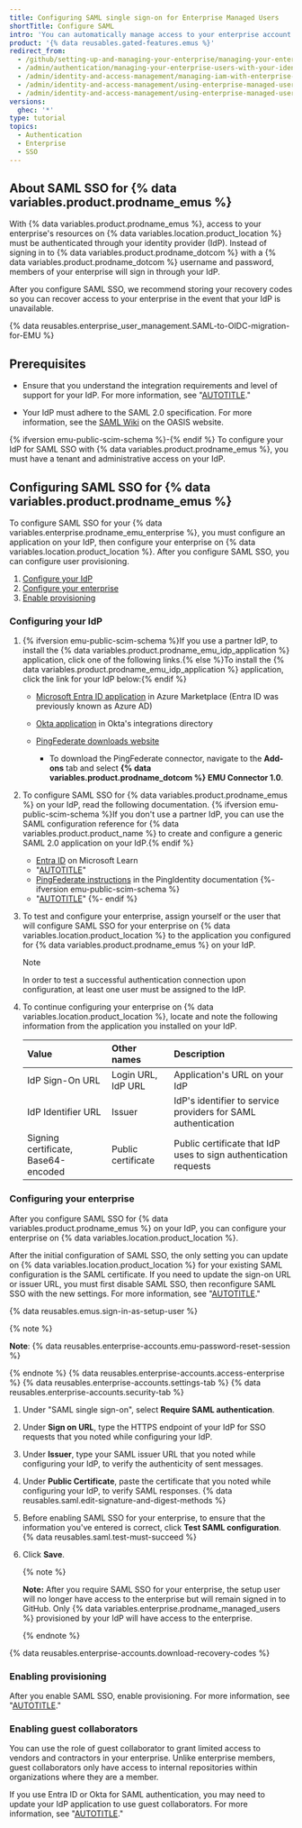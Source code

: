 ```yaml
---
title: Configuring SAML single sign-on for Enterprise Managed Users
shortTitle: Configure SAML
intro: 'You can automatically manage access to your enterprise account on {% data variables.product.prodname_dotcom %} by configuring Security Assertion Markup Language (SAML) single sign-on (SSO).'
product: '{% data reusables.gated-features.emus %}'
redirect_from:
  - /github/setting-up-and-managing-your-enterprise/managing-your-enterprise-users-with-your-identity-provider/configuring-saml-single-sign-on-for-enterprise-managed-users
  - /admin/authentication/managing-your-enterprise-users-with-your-identity-provider/configuring-saml-single-sign-on-for-enterprise-managed-users
  - /admin/identity-and-access-management/managing-iam-with-enterprise-managed-users/configuring-saml-single-sign-on-for-enterprise-managed-users
  - /admin/identity-and-access-management/using-enterprise-managed-users-and-saml-for-iam/configuring-saml-single-sign-on-for-enterprise-managed-users
  - /admin/identity-and-access-management/using-enterprise-managed-users-for-iam/configuring-saml-single-sign-on-for-enterprise-managed-users
versions:
  ghec: '*'
type: tutorial
topics:
  - Authentication
  - Enterprise
  - SSO
---
```


## About SAML SSO for {% data variables.product.prodname_emus %}

With {% data variables.product.prodname_emus %}, access to your enterprise's resources on {% data variables.location.product_location %} must be authenticated through your identity provider (IdP). Instead of signing in to {% data variables.product.prodname_dotcom %} with a {% data variables.product.prodname_dotcom %} username and password, members of your enterprise will sign in through your IdP.

After you configure SAML SSO, we recommend storing your recovery codes so you can recover access to your enterprise in the event that your IdP is unavailable.

{% data reusables.enterprise_user_management.SAML-to-OIDC-migration-for-EMU %}

## Prerequisites

- Ensure that you understand the integration requirements and level of support for your IdP. For more information, see "[AUTOTITLE](/admin/identity-and-access-management/understanding-iam-for-enterprises/about-enterprise-managed-users#about-authentication-and-user-provisioning)."

- Your IdP must adhere to the SAML 2.0 specification. For more information, see the [SAML Wiki](https://wiki.oasis-open.org/security) on the OASIS website.

{% ifversion emu-public-scim-schema %}-{% endif %} To configure your IdP for SAML SSO with {% data variables.product.prodname_emus %}, you must have a tenant and administrative access on your IdP.

## Configuring SAML SSO for {% data variables.product.prodname_emus %}

To configure SAML SSO for your {% data variables.enterprise.prodname_emu_enterprise %}, you must configure an application on your IdP, then configure your enterprise on {% data variables.location.product_location %}. After you configure SAML SSO, you can configure user provisioning.

1. [Configure your IdP](#configuring-your-idp)
1. [Configure your enterprise](#configuring-your-enterprise)
1. [Enable provisioning](#enabling-provisioning)

### Configuring your IdP

1. {% ifversion emu-public-scim-schema %}If you use a partner IdP, to install the {% data variables.product.prodname_emu_idp_application %} application, click one of the following links.{% else %}To install the {% data variables.product.prodname_emu_idp_application %} application, click the link for your IdP below:{% endif %}

    - [Microsoft Entra ID application](https://azuremarketplace.microsoft.com/en-us/marketplace/apps/aad.githubenterprisemanageduser?tab=Overview) in Azure Marketplace (Entra ID was previously known as Azure AD)
    - [Okta application](https://www.okta.com/integrations/github-enterprise-managed-user) in Okta's integrations directory
    - [PingFederate downloads website](https://www.pingidentity.com/en/resources/downloads/pingfederate.html)

      - To download the PingFederate connector, navigate to the **Add-ons** tab and select **{% data variables.product.prodname_dotcom %} EMU Connector 1.0**.

1. To configure SAML SSO for {% data variables.product.prodname_emus %} on your IdP, read the following documentation. {% ifversion emu-public-scim-schema %}If you don't use a partner IdP, you can use the SAML configuration reference for {% data variables.product.product_name %} to create and configure a generic SAML 2.0 application on your IdP.{% endif %}

   - [Entra ID](https://docs.microsoft.com/en-us/azure/active-directory/saas-apps/github-enterprise-managed-user-tutorial) on Microsoft Learn
   - "[AUTOTITLE](/admin/identity-and-access-management/configuring-authentication-for-enterprise-managed-users/configuring-saml-single-sign-on-with-okta-for-enterprise-managed-users)"
   - [PingFederate instructions](https://docs.pingidentity.com/r/en-us/pingfederate-github-emu-connector/pingfederate_github_emu_connector) in the PingIdentity documentation
   {%- ifversion emu-public-scim-schema %}
   - "[AUTOTITLE](/admin/identity-and-access-management/iam-configuration-reference/saml-configuration-reference)"
   {%- endif %}
1. To test and configure your enterprise, assign yourself or the user that will configure SAML SSO for your enterprise on {% data variables.location.product_location %} to the application you configured for {% data variables.product.prodname_emus %} on your IdP.

   > [!NOTE]
   > In order to test a successful authentication connection upon configuration, at least one user must be assigned to the IdP.

1. To continue configuring your enterprise on {% data variables.location.product_location %}, locate and note the following information from the application you installed on your IdP.

    | Value | Other names | Description |
    | :- | :- | :- |
    | IdP Sign-On URL | Login URL, IdP URL | Application's URL on your IdP |
    | IdP Identifier URL | Issuer | IdP's identifier to service providers for SAML authentication |
    | Signing certificate, Base64-encoded | Public certificate | Public certificate that IdP uses to sign authentication requests |

### Configuring your enterprise

After you configure SAML SSO for {% data variables.product.prodname_emus %} on your IdP, you can configure your enterprise on {% data variables.location.product_location %}.

After the initial configuration of SAML SSO, the only setting you can update on {% data variables.location.product_location %} for your existing SAML configuration is the SAML certificate. If you need to update the sign-on URL or issuer URL, you must first disable SAML SSO, then reconfigure SAML SSO with the new settings. For more information, see "[AUTOTITLE](/admin/identity-and-access-management/configuring-authentication-for-enterprise-managed-users/disabling-authentication-for-enterprise-managed-users)."

{% data reusables.emus.sign-in-as-setup-user %}

   {% note %}

   **Note**: {% data reusables.enterprise-accounts.emu-password-reset-session %}

   {% endnote %}
{% data reusables.enterprise-accounts.access-enterprise %}
{% data reusables.enterprise-accounts.settings-tab %}
{% data reusables.enterprise-accounts.security-tab %}

1. Under "SAML single sign-on", select **Require SAML authentication**.
1. Under **Sign on URL**, type the HTTPS endpoint of your IdP for SSO requests that you noted while configuring your IdP.
1. Under **Issuer**, type your SAML issuer URL that you noted while configuring your IdP, to verify the authenticity of sent messages.
1. Under **Public Certificate**, paste the certificate that you noted while configuring your IdP, to verify SAML responses.
{% data reusables.saml.edit-signature-and-digest-methods %}
1. Before enabling SAML SSO for your enterprise, to ensure that the information you've entered is correct, click **Test SAML configuration**. {% data reusables.saml.test-must-succeed %}
1. Click **Save**.

    {% note %}

    **Note:** After you require SAML SSO for your enterprise, the setup user will no longer have access to the enterprise but will remain signed in to GitHub. Only {% data variables.enterprise.prodname_managed_users %} provisioned by your IdP will have access to the enterprise.

    {% endnote %}

{% data reusables.enterprise-accounts.download-recovery-codes %}

### Enabling provisioning

After you enable SAML SSO, enable provisioning. For more information, see "[AUTOTITLE](/admin/identity-and-access-management/using-enterprise-managed-users-for-iam/configuring-scim-provisioning-for-enterprise-managed-users)."

### Enabling guest collaborators

You can use the role of guest collaborator to grant limited access to vendors and contractors in your enterprise. Unlike enterprise members, guest collaborators only have access to internal repositories within organizations where they are a member.

If you use Entra ID or Okta for SAML authentication, you may need to update your IdP application to use guest collaborators. For more information, see "[AUTOTITLE](/admin/managing-accounts-and-repositories/managing-users-in-your-enterprise/enabling-guest-collaborators)."
